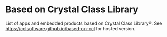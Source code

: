 # Based on Crystal Class Library

List of apps and embedded products based on Crystal Class Library&reg;. See https://cclsoftware.github.io/based-on-ccl for hosted version.
